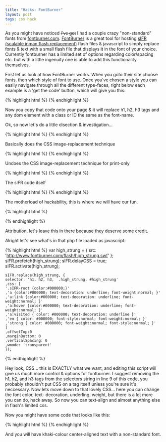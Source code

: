 ```yaml
---
title: "Hacks: FontBurner"
layout: post
tags: css hack
---
```


As you might have noticed <s>I've got</s> I had a couple crazy "non-standard" fonts
from [fontburner.com](http://www.fontburner.com/). [FontBurner](http://www.fontburner.com/) is a great tool for hosting [sIFR
(scalable inman flash replacement)](http://www.mikeindustries.com/blog/sifr/)
flash files & javascript to simply replace fonts & text with a small flash
file that displays it in the font of your choice. Currently fontburner has a
limited set of options regarding color/spacing etc. but with a little
ingenuity one is able to add this functionality themselves.<!--more-->

First let us look at how FontBurner works. When you goto their site choose
fonts, then which style of font to use. Once you've chosen a style you can
easily navigate through all the different type-faces, right below each example
is a 'get the code' button, which will give you this:

{% highlight html %}
    <link rel="stylesheet" href="http://www.fontburner.com/css/fontburner.css" type="text/css" media="screen" />
    <link rel="stylesheet" href="http://www.fontburner.com/css/fontburner_print.css" type="text/css" media="print" />
    <script src="http://www.fontburner.com/fontburner.js" type="text/javascript"></script>
    <script type="text/javascript" src="http://www.fontburner.com/js/black/high_strung.php"></script>
    <!-- sIFR fonts delivered by www.fontburner.com -->
{% endhighlight %}

Now you copy that code onto your page & it will replace h1, h2, h3 tags and
any dom element with a class or ID the same as the font-name.

Ok, so now let's do a little disection & investigation...

{% highlight html %}
    <link rel="stylesheet" href="http://www.fontburner.com/css/fontburner.css" type="text/css" media="screen">
{% endhighlight %}

Basically does the CSS image-replacement technique

{% highlight html %}
    <link rel="stylesheet" href="http://www.fontburner.com/css/fontburner_print.css" type="text/css" media="print">
{% endhighlight %}

Undoes the CSS image-replacement technique for print-only

{% highlight html %}
    <script src="http://www.fontburner.com/fontburner.js" type="text/javascript"></script>
{% endhighlight %}

The sIFR code itself

{% highlight html %}
    <script type="text/javascript" src="http://www.fontburner.com/js/black/high_strung.php"></script>
{% endhighlight %}

The motherload of hackability, this is where we will have our fun.

{% highlight html %}
  <!-- sIFR fonts delivered by www.fontburner.com -->
{% endhighlight %}

Attribution, let's leave this in there because they deserve some credit.

Alright let's see what's in that php file loaded as javascript:

{% highlight html %}
    var high_strung = {
    src: 'http://www.fontburner.com/flash/high_strung.swf'
    };
    sIFR.prefetch(high_strung);
    sIFR.delayCSS  = true;
    sIFR.activate(high_strung);

    sIFR.replace(high_strung, {
    selector: 'h1, h2, h3,  .high_strung, #high_strung'
    ,css: [
    '.sIFR-root {color:#000000;}'
    ,'a {color:#000000; text-decoration: underline; font-weight:normal; }'
    ,'a:link {color:#000000; text-decoration: underline; font-weight:normal; }'
    ,'a:hover {color:#000000; text-decoration: underline; font-weight:normal; }'
    ,'a:visited { color: #000000; text-decoration: underline }'
    ,'em { color: #000000; font-style:normal; font-weight:normal; }'
    ,'strong { color: #000000; font-weight:normal; font-style:normal; }'
    ]
    ,offsetTop:0
    ,marginBottom: 0
    ,verticalSpacing: 0
    ,wmode: 'transparent'
    });
{% endhighlight %}

Hey look, CSS... this is EXACTLY what we want, and editing this script will
give us much more control & options for fontburner. I suggest removing the h1,
h2, and h3 tags from the selectors string in line 9 of this code, you probably
shouldn't put CSS on a tag itself unless you're sure it's neccessary. Now lets
move down to that lovely CSS... here you can change the font color, text-
decoration, underling, weight, but there is a lot more you can do, hack away. So
now you can text-align and almost anything else in flash's limited css.

Now you might have some code that looks like this:


{% highlight html %}
    <link rel="stylesheet" href="http://www.fontburner.com/css/fontburner.css" type="text/css" media="screen" />
    <link rel="stylesheet" href="http://www.fontburner.com/css/fontburner_print.css" type="text/css" media="print" />
    <script src="http://www.fontburner.com/fontburner.js" type="text/javascript"></script>
    <!-- sIFR fonts delivered by www.fontburner.com -->
    <script type="text/javascript">
    var high_strung = {
    src: 'http://www.fontburner.com/flash/high_strung.swf'
    };
    sIFR.prefetch(high_strung);
    sIFR.delayCSS  = true;
    sIFR.activate(high_strung);
    sIFR.replace(high_strung, {
    selector: '.high_strung, #high_strung'
    ,css: [
    '.sIFR-root {color:#F0E68C;text-align:center}'
    ,'a {color:#F0E68C; text-decoration: underline; font-weight:normal; text-align:center}'
    ,'a:link {color:#F0E68C; text-decoration: underline; font-weight:normal; text-align:center}'
    ,'a:hover {color:#F0E68C; text-decoration: underline; font-weight:normal; text-align:center}'
    ,'a:visited { color: #F0E68C; text-decoration: underline;text-align:center }'
    ,'em { color: #F0E68C; font-style:normal; font-weight:normal; text-align:center}'
    ,'strong { color: #F0E68C; font-weight:normal; font-style:normal;text-align:center }'
    ]
    ,offsetTop:0
    ,marginBottom: 0
    ,verticalSpacing: 0
    ,wmode: 'transparent'
    });
    </script>
{% endhighlight %}

And you will have khaki-colour center-aligned text with a non-standard font.

